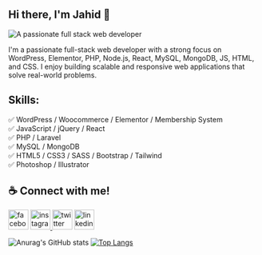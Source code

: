 ## Hi there, I'm Jahid 👋
![A passionate full stack web developer](http://jahiddev.com/wp-content/uploads/2023/10/Jahid-Hossain-Web-Developer.png)

I'm a passionate full-stack web developer with a strong focus on WordPress, Elementor, PHP, Node.js, React, MySQL, MongoDB, JS, HTML, and CSS. I enjoy building scalable and responsive web applications that solve real-world problems.

## Skills: 
✅ WordPress / Woocommerce / Elementor / Membership System <br/>
✅ JavaScript / jQuery / React <br/>
✅ PHP / Laravel <br/>
✅ MySQL / MongoDB <br/>
✅ HTML5 / CSS3 / SASS / Bootstrap / Tailwind <br/>
✅ Photoshop / Illustrator <br/>

## ☕ Connect with me!
<a href="https://www.facebook.com/jahidhasan018" rel="nofollow"><img src="https://jahiddev.com/images/facebook.png" alt="facebook" height="40" style="max-width: 100%;"></a> <a href="https://www.instagram.com/jahidhasan018/" rel="nofollow"><img src="https://jahiddev.com/images/instagram.png" alt="instagram" height="40" style="max-width: 100%;"> </a><a href="https://twitter.com/mr_jahid_007" rel="nofollow"><img src="https://jahiddev.com/images/x.png" alt="twitter" height="40" style="max-width: 100%;"></a> <a href="https://www.linkedin.com/in/jahidhasan018/" rel="nofollow"><img src="https://jahiddev.com/images/linkedin.png" alt="linkedin" height="40" style="max-width: 100%;"></a>

![Anurag's GitHub stats](https://github-readme-stats.vercel.app/api?username=jahidhasan018&show_icons=true&theme=transparent) 
[![Top Langs](https://github-readme-stats.vercel.app/api/top-langs/?username=jahidhasan018)](https://github.com/anuraghazra/github-readme-stats)

